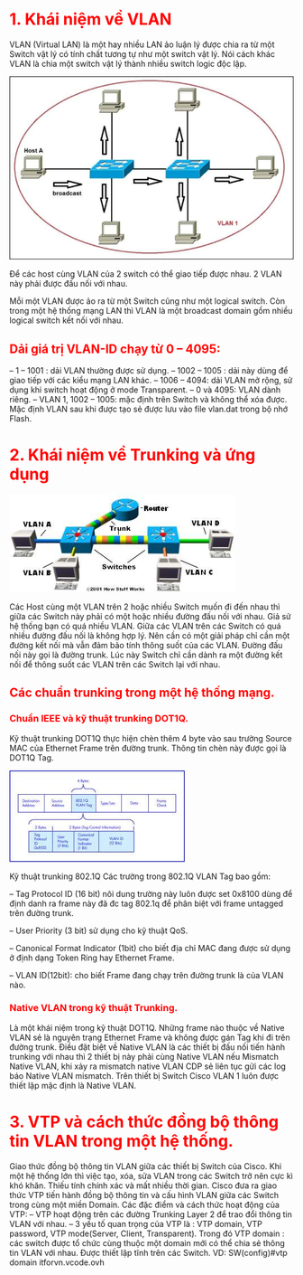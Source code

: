 <h1 style="color: red">1. Khái niệm về VLAN</h1>

VLAN (Virtual LAN) là một hay nhiều LAN ảo luận lý được chia ra từ một Switch vật lý có tính chất tương tự như một switch vật lý. Nói cách khác VLAN là chia một switch vật lý thành nhiều switch logic độc lập.

![vlans](../image/vlans.jpg)

Để các host cùng VLAN của 2 switch có thể giao tiếp được nhau. 2 VLAN này phải được đấu nối với nhau.

Mỗi một VLAN được ảo ra từ một Switch cũng như một logical switch. Còn trong một hệ thống mạng LAN thì VLAN là một broadcast domain gồm nhiều logical switch kết nối với nhau.

<h2 style="color: red">Dải giá trị VLAN-ID chạy từ 0 – 4095:</h2>

– 1 – 1001 : dải VLAN thường được sử dụng.
– 1002 – 1005 : dải này dùng để giao tiếp với các kiểu mạng LAN khác.
– 1006 – 4094: dải VLAN mở rộng, sử dụng khi switch hoạt động ở mode Transparent.
– 0 và 4095: VLAN dành riêng.
– VLAN 1, 1002 – 1005: mặc định trên Switch và không thể xóa được.
Mặc định VLAN sau khi được tạo sẻ được lưu vào file vlan.dat trong bộ nhớ Flash.

<h1 style="color: red">2. Khái niệm về Trunking và ứng dụng</h1>

![lan-sw](../image/lan-switch-vlan.jpg)

Các Host cùng một VLAN trên 2 hoặc nhiều Switch muốn đi đến nhau thì giữa các Switch này phải có một hoặc nhiều đường đấu nối với nhau. Giả sử hệ thống bạn có quá nhiều VLAN. Giữa các VLAN trên các Switch có quá nhiều đường đấu nối là không hợp lý. Nên cần có một giải pháp chỉ cần một đường kết nối mà vẫn đảm bảo tính thông suốt của các VLAN. Đường đấu nối này gọi là đường trunk. Lúc này Switch chỉ cần dành ra một đường kết nối để thông suốt các VLAN trên các Switch lại với nhau.

<h2 style="color: red">Các chuẩn trunking trong một hệ thống mạng.</h2  >

<h3 style="color: red">Chuẩn IEEE và kỹ thuật trunking DOT1Q.</h3>

Kỹ thuật trunking DOT1Q thực hiện chèn thêm 4 byte vào sau trường Source MAC của Ethernet Frame trên đường trunk. Thông tin chèn này được gọi là DOT1Q Tag.

![vl](../image/vl.jpg)

Kỹ thuật trunking 802.1Q
Các trường trong 802.1Q VLAN Tag bao gồm:

– Tag Protocol ID (16 bit) nôi dung trường này luôn được set 0x8100 dùng để định danh ra frame này đã đc tag 802.1q để phân biệt với frame untagged trên đường trunk.

– User Priority (3 bit) sử dụng cho kỹ thuật QoS.

– Canonical Format Indicator (1bit) cho biết địa chỉ MAC đang được sử dụng ở định dạng Token Ring hay Ethernet Frame.

– VLAN ID(12bit): cho biết Frame đang chạy trên đường trunk là của VLAN nào.

<h3 style="color: red">Native VLAN trong kỹ thuật Trunking.</h3>

Là một khái niệm trong kỹ thuật DOT1Q. Những frame nào thuộc về Native VLAN sẻ là nguyên trạng Ethernet Frame và không được gán Tag khi đi trên đường trunk. Điều đặt biệt về Native VLAN là các thiết bị đấu nối tiến hành trunking với nhau thì 2 thiết bị này phải cùng Native VLAN nếu Mismatch Native VLAN, khi xảy ra mismatch native VLAN CDP sẻ liên tục gửi các log báo Native VLAN mismatch. Trên thiết bị Switch Cisco VLAN 1 luôn được thiết lập mặc định là Native VLAN.

<h1 style="color: red">3. VTP và cách thức đồng bộ thông tin VLAN trong một hệ thống.</h1>

Giao thức đồng bộ thông tin VLAN giữa các thiết bị Switch của Cisco. Khi một hệ thống lớn thì việc tạo, xóa, sửa VLAN trong các Switch trở nên cực kì khó khăn. Thiếu tính chính xác và mất nhiều thời gian. Cisco đưa ra giao thức VTP tiến hành đồng bộ thông tin và cấu hình VLAN giữa các Switch trong cùng một miền Domain.
Các đặc điểm và cách thức hoạt động của VTP:
– VTP hoạt động trên các đường Trunking Layer 2 để trao đổi thông tin VLAN với nhau.
– 3 yếu tố quan trọng của VTP là : VTP domain, VTP password, VTP mode(Server, Client, Transparent). Trong đó
VTP domain : các switch được tổ chức cùng thuộc một domain mới có thể chia sẻ thông tin VLAN với nhau. Được thiết lập tĩnh trên các Switch. VD: SW(config)#vtp domain itforvn.vcode.ovh